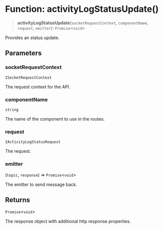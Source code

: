 # Function: activityLogStatusUpdate()

> **activityLogStatusUpdate**(`socketRequestContext`, `componentName`, `request`, `emitter`): `Promise`\<`void`\>

Provides an status update.

## Parameters

### socketRequestContext

`ISocketRequestContext`

The request context for the API.

### componentName

`string`

The name of the component to use in the routes.

### request

`IActivityLogStatusRequest`

The request.

### emitter

(`topic`, `response`) => `Promise`\<`void`\>

The emitter to send message back.

## Returns

`Promise`\<`void`\>

The response object with additional http response properties.
